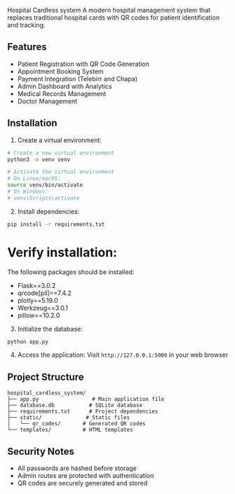 Hospital Cardless system 
A modern hospital management system that replaces traditional hospital cards with QR codes for patient identification and tracking.

## Features

- Patient Registration with QR Code Generation
- Appointment Booking System
- Payment Integration (Telebirr and Chapa)
- Admin Dashboard with Analytics
- Medical Records Management
- Doctor Management

## Installation

1. Create a virtual environment:
```bash
# Create a new virtual environment
python3 -m venv venv

# Activate the virtual environment
# On Linux/macOS:
source venv/bin/activate
# On Windows:
# venv\Scripts\activate
```

2. Install dependencies:
```bash
pip install -r requirements.txt
```

# Verify installation:
The following packages should be installed:
- Flask==3.0.2
- qrcode[pil]==7.4.2
- plotly==5.19.0
- Werkzeug==3.0.1
- pillow==10.2.0

3. Initialize the database:
```bash
python app.py
```

4. Access the application:
Visit `http://127.0.0.1:5000` in your web browser

## Project Structure

```
hospital_cardless_system/
├── app.py                 # Main application file
├── database.db           # SQLite database
├── requirements.txt      # Project dependencies
├── static/              # Static files
│   └── qr_codes/       # Generated QR codes
└── templates/          # HTML templates
```

## Security Notes

- All passwords are hashed before storage
- Admin routes are protected with authentication
- QR codes are securely generated and stored
